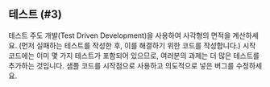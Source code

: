 ## 테스트 (#3)

테스트 주도 개발(Test Driven Development)을 사용하여 사각형의 면적을 계산하세요. (먼저 실패하는 테스트를 작성한 후, 이를 해결하기 위한 코드를 작성합니다.) 시작 코드에는 이미 몇 가지 테스트가 포함되어 있으므로, 여러분의 과제는 더 많은 테스트를 추가하는 것입니다. 샘플 코드를 시작점으로 사용하고 의도적으로 넣은 버그를 수정하세요.